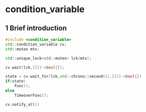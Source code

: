 # condition_variable
## 1 Brief introduction
~~~cpp
#include <condition_variable>
std::condition_variable cv;
std::mutex mtx;

std::unique_lock<std::mutex> lck(mtx);

cv.wait(lck,[]()->bool{});

state = cv.wait_for(lck,std::chrono::second(1),[]()->bool{})
if(state)
    Func();
else 
    TimeoverFunc();

cv.notify_all()
~~~